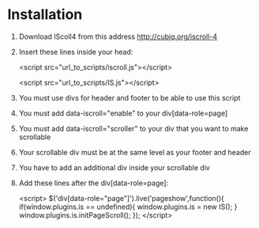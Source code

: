 Installation
============

1. Download IScoll4 from this address http://cubiq.org/iscroll-4
2. Insert these lines inside your head:

    \<script src="url_to_scripts/iscroll.js"\>\</script\>

    \<script src="url_to_scripts/IS.js"\>\</script\>

3. You must use divs for header and footer to be able to use this script
4. You must add data-iscroll="enable" to your div[data-role=page]
5. You must add data-iscroll="scroller" to your div that you want to make scrollable
6. Your scrollable div must be at the same level as your footer and header
7. You have to add an additional div inside your scrollable div
8. Add these lines after the div[data-role=page]:

    \<script\>
    $('div[data-role="page"]').live('pageshow',function(){
        if(window.plugins.is == undefined){
            window.plugins.is = new IS();
        }
        window.plugins.is.initPageScroll();
    });
    \</script\>
